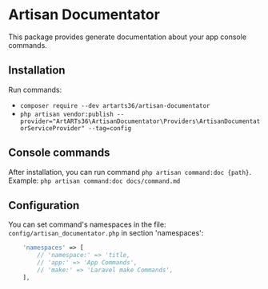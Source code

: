 # Artisan Documentator

This package provides generate documentation about your app console commands.

## Installation

Run commands:

* `composer require --dev artarts36/artisan-documentator`
* `php artisan vendor:publish --provider="ArtARTs36\ArtisanDocumentator\Providers\ArtisanDocumentatorServiceProvider" --tag=config`

## Console commands

After installation, you can run command `php artisan command:doc {path}`. Example: `php artisan command:doc docs/command.md`

## Configuration

You can set command's namespaces in the file: `config/artisan_documentator.php` in section 'namespaces':

```php
    'namespaces' => [
        // 'namespace:' => 'title,
        // 'app:' => 'App Commands',
        // 'make:' => 'Laravel make Commands',
    ],
```
